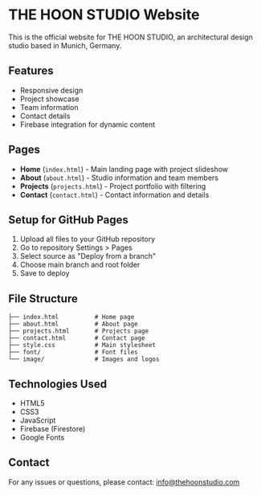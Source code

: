 # THE HOON STUDIO Website

This is the official website for THE HOON STUDIO, an architectural design studio based in Munich, Germany.

## Features

- Responsive design
- Project showcase
- Team information
- Contact details
- Firebase integration for dynamic content

## Pages

- **Home** (`index.html`) - Main landing page with project slideshow
- **About** (`about.html`) - Studio information and team members
- **Projects** (`projects.html`) - Project portfolio with filtering
- **Contact** (`contact.html`) - Contact information and details

## Setup for GitHub Pages

1. Upload all files to your GitHub repository
2. Go to repository Settings > Pages
3. Select source as "Deploy from a branch"
4. Choose main branch and root folder
5. Save to deploy

## File Structure

```
├── index.html          # Home page
├── about.html          # About page
├── projects.html       # Projects page
├── contact.html        # Contact page
├── style.css           # Main stylesheet
├── font/               # Font files
└── image/              # Images and logos
```

## Technologies Used

- HTML5
- CSS3
- JavaScript
- Firebase (Firestore)
- Google Fonts

## Contact

For any issues or questions, please contact: info@thehoonstudio.com 